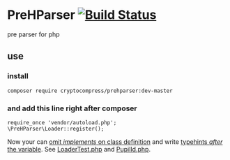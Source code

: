 PreHParser [![Build Status](https://secure.travis-ci.org/cryptocompress/PreHParser.png?branch=master)](https://travis-ci.org/cryptocompress/PreHParser)
==========

pre parser for php

## use
### install
    composer require cryptocompress/prehparser:dev-master
### and add this line right after composer
    require_once 'vendor/autoload.php';
    \PreHParser\Loader::register();

Now your can [omit _implements_ on class definition](https://twitter.com/mathiasverraes/status/420496198743494657)
and write [typehints _after_ the variable](https://twitter.com/mathiasverraes/status/420493583389425664).
See [LoaderTest.php](https://github.com/cryptocompress/PreHParser/blob/master/test/LoaderTest.php)
and [PupilId.php](https://github.com/cryptocompress/PreHParser/blob/master/lib/Foo/PupilId.php).
